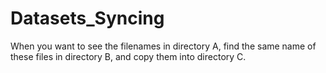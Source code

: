 # Datasets_Syncing
When you want to see the filenames in directory A, find the same name of these files in directory B, and copy them into directory C.
